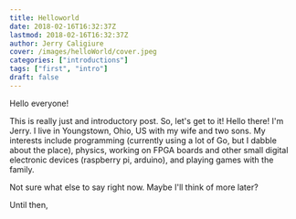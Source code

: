 ```yaml
---
title: Helloworld
date: 2018-02-16T16:32:37Z
lastmod: 2018-02-16T16:32:37Z
author: Jerry Caligiure
cover: /images/helloWorld/cover.jpeg
categories: ["introductions"]
tags: ["first", "intro"]
draft: false
---
```


Hello everyone!

<!--more-->

This is really just and introductory post. So, let's get to it! Hello there!
I'm Jerry. I live in Youngstown, Ohio, US with my wife and two sons. My interests
include programming (currently using a lot of Go, but I dabble about the place),
physics, working on FPGA boards and other small digital electronic devices
(raspberry pi, arduino), and playing games with the family.

Not sure what else to say right now. Maybe I'll think of more later?

Until then,
